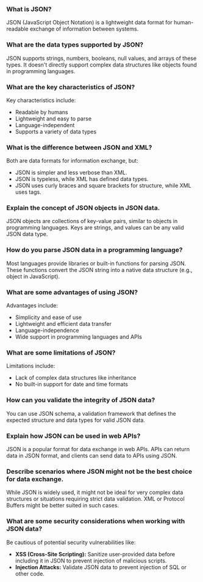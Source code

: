 ### What is JSON?

JSON (JavaScript Object Notation) is a lightweight data format for human-readable exchange of information between systems.

### What are the data types supported by JSON?

JSON supports strings, numbers, booleans, null values, and arrays of these types. It doesn't directly support complex data structures like objects found in programming languages.

### What are the key characteristics of JSON?

Key characteristics include:
- Readable by humans
- Lightweight and easy to parse
- Language-independent
- Supports a variety of data types

### What is the difference between JSON and XML?

Both are data formats for information exchange, but:
- JSON is simpler and less verbose than XML.
- JSON is typeless, while XML has defined data types.
- JSON uses curly braces and square brackets for structure, while XML uses tags.

### Explain the concept of JSON objects in JSON data.

JSON objects are collections of key-value pairs, similar to objects in programming languages. Keys are strings, and values can be any valid JSON data type.

### How do you parse JSON data in a programming language?

Most languages provide libraries or built-in functions for parsing JSON. These functions convert the JSON string into a native data structure (e.g., object in JavaScript).

### What are some advantages of using JSON?

Advantages include:
- Simplicity and ease of use
- Lightweight and efficient data transfer
- Language-independence
- Wide support in programming languages and APIs

### What are some limitations of JSON?

Limitations include:

- Lack of complex data structures like inheritance
- No built-in support for date and time formats

### How can you validate the integrity of JSON data?

You can use JSON schema, a validation framework that defines the expected structure and data types for valid JSON data.

### Explain how JSON can be used in web APIs?

JSON is a popular format for data exchange in web APIs. APIs can return data in JSON format, and clients can send data to APIs using JSON.

### Describe scenarios where JSON might not be the best choice for data exchange.

While JSON is widely used, it might not be ideal for very complex data structures or situations requiring strict data validation. XML or Protocol Buffers might be better suited in such cases.

### What are some security considerations when working with JSON data?

Be cautious of potential security vulnerabilities like:
- **XSS (Cross-Site Scripting):** Sanitize user-provided data before including it in JSON to prevent injection of malicious scripts.
- **Injection Attacks:** Validate JSON data to prevent injection of SQL or other code.
